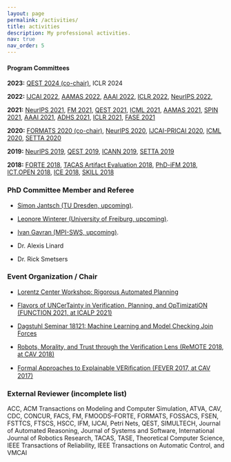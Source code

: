 ```yaml
---
layout: page
permalink: /activities/
title: activities
description: My professional activities.
nav: true
nav_order: 5
---
```



#### Program Committees

**2023:** <a href="" target="_blank">QEST 2024 (co-chair)</a>, ICLR 2024

**2022:** <a href="" target="_blank">IJCAI 2022</a>, <a href="" target="_blank">AAMAS 2022</a>, <a href="" target="_blank">AAAI 2022</a>, <a href="https://iclr.cc/" target="_blank">ICLR 2022</a>, <a href="https://nips.cc/Conferences/2022" target="_blank">NeurIPS 2022</a>,

**2021:** <a href="https://nips.cc/Conferences/2021/Dates" target="_blank">NeurIPS 2021</a>, <a href="http://formalmethods2021.csp.escience.cn/dct/page/1" target="_blank">FM 2021</a>, <a href="https://www.qest.org/qest2021/index.html" target="_blank">QEST 2021</a>, <a href="https://icml.cc/Conferences/2021" target="_blank">ICML 2021</a>, <a href="https://aamas2021.soton.ac.uk/" target="_blank">AAMAS 2021</a>, <a href="https://conf.researchr.org/track/ecoop-issta-2021/ecoop-issta-2021-spin" target="_blank">SPIN 2021</a>, <a href="https://aaai.org/Conferences/AAAI-21/" target="_blank">AAAI 2021</a>, <a href="https://sites.uclouvain.be/adhs21/" target="_blank">ADHS 2021</a>, <a href="https://iclr.cc/" target="_blank">ICLR 2021</a>, <a href="" target="_blank">FASE 2021</a>

**2020:**
<a href="https://formats-2020.cs.ru.nl/index.html" target="_blank">FORMATS 2020 (co-chair)</a>, <a href="https://nips.cc/Conferences/2020/Dates" target="_blank">NeurIPS 2020</a>, <a href="https://ijcai20.org/" target="_blank">IJCAI-PRICAI 2020</a>, <a href="https://icml.cc/Conferences/2020/Dates" target="_blank">ICML 2020</a>, <a href="http://lcs.ios.ac.cn/setta2020/index.html" target="_blank">SETTA 2020</a></li>

**2019:**
<a href="https://nips.cc" target="_blank">NeurIPS 2019</a>, <a href="http://www.qest.org/qest2019/" target="_blank">QEST 2019</a>, <a href="https://e-nns.org/icann2019/" target="_blank">ICANN 2019</a>, <a href="http://www4.comp.polyu.edu.hk/~csguannan/setta19/???" target="_blank">SETTA 2019</a></li>

**2018:**
<a href="http://2018.discotec.org/cfp_forte.html" target="_blank">FORTE 2018</a>, <a href="https://tacas.info/artifacts.php" target="_blank">TACAS Artifact Evaluation 2018</a>, <a href="http://ifm2018.cs.nuim.ie/PhDSymposium" target="_blank">PhD-iFM 2018</a>, <a href="http://www.ictopen.nl/" target="_blank">ICT.OPEN 2018</a>, <a href="http://2018.discotec.org/cfp_w_ice.html" target="_blank">ICE 2018</a>, <a href="http://skill.informatik.uni-leipzig.de/blog/" target="_blank">SKILL 2018</a></li>	

### PhD Committee Member and Referee ###

* <a href="https://www.inf.tu-dresden.de/index.php?node_id=3841&ln=en" target="_blank">Simon Jantsch (TU Dresden, upcoming)</a>.

* <a href="https://ira.informatik.uni-freiburg.de/src/team_view.php?teamID=77" target="_blank">Leonore Winterer (University of Freiburg, upcoming)</a>.

* <a href="https://www.mpi-sws.org/people/gavran/" target="_blank">Ivan Gavran (MPI-SWS, upcoming)</a>.

* Dr. Alexis Linard

* Dr. Rick Smetsers

### Event Organization / Chair ###

* <a href="https://www.lorentzcenter.nl/rigorous-automated-planning-2022.html" target="_blank">Lorentz Center Workshop: Rigorous Automated Planning</a>

* <a href="https://function-2021.cs.ru.nl/" target="_blank">Flavors of UNCerTainty in Verification, Planning, and OpTimizatiON (FUNCTION 2021, at ICALP 2021)</a>

* <a href="http://www.dagstuhl.de/en/program/calendar/semhp/?semnr=18121" target="_blank">Dagstuhl Seminar 18121: Machine Learning and Model Checking Join Forces</a>

* <a href="http://qav.comlab.ox.ac.uk/robots_morality_trust/" target="_blank">Robots, Morality, and Trust through the Verification Lens (ReMOTE 2018, at CAV 2018)</a>

* <a href="http://fever.nilsjansen.org" target="_blank">Formal Approaches to Explainable VERiﬁcation (FEVER 2017, at CAV 2017)</a>

### External Reviewer (incomplete list) ###

ACC, ACM Transactions on Modeling and Computer Simulation, ATVA, CAV, CDC, CONCUR, FACS, FM, FMOODS–FORTE, FORMATS, FOSSACS, FSEN, FSTTCS, FTSCS, HSCC, IFM, IJCAI, Petri Nets, QEST, SIMULTECH, Journal of Automated Reasoning, Journal of Systems and Software, International Journal of Robotics Research, TACAS, TASE, Theoretical Computer Science, IEEE Transactions of Reliability, IEEE Transactions on Automatic Control, and VMCAI			

